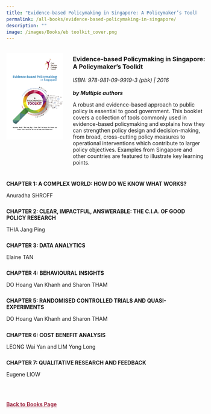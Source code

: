 ```yaml
---
title: "Evidence-based Policymaking in Singapore: A Policymaker’s Toolkit"
permalink: /all-books/evidence-based-policymaking-in-singapore/
description: ""
image: /images/Books/eb toolkit_cover.png
---
```

<style>

	
.grid-container {
	display: grid;
	grid-template-columns: 30% 70%;
	grid-gap: 5%
	}
	
img {
		object-fit: contain;
		width: 100%;
		height: 80%;
	}	

.chapter-divider {
	margin-top: 5%;
	}	
	
.back a
{
	color: #9f2943;
	font-weight: bold;
	
}	

	
</style>

<div class="grid-container">
	<div class="grid-child"><img src="/images/Books/eb%20toolkit_cover.png"></div>
	<div class="grid-child">
		<h3>Evidence-based Policymaking in Singapore: A Policymaker’s Toolkit</h3>
		<i>ISBN: 978-981-09-9919-3 (pbk) | 2016</i><br>
		<i></i><br>
		<b><i>by Multiple authors</i></b>
		<p>A robust and evidence-based approach to public policy is essential to good government. This booklet
covers a collection of tools commonly used in evidence-based policymaking and explains how they
can strengthen policy design and decision-making, from broad, cross-cutting policy measures to
operational interventions which contribute to larger policy objectives. Examples from Singapore and
other countries are featured to illustrate key learning points.</p>
	</div>

</div>




<div class="chapter-divider">
	<p><b>CHAPTER 1: A COMPLEX WORLD: HOW DO WE KNOW WHAT WORKS?</b></p>
Anuradha SHROFF
</div>


<div class="chapter-divider">
<p><b>CHAPTER 2: CLEAR, IMPACTFUL, ANSWERABLE: THE C.I.A. OF GOOD POLICY RESEARCH</b></p>
THIA Jang Ping
</div>

<div class="chapter-divider">
<p><b>CHAPTER 3: DATA ANALYTICS</b></p>
Elaine TAN
</div>

<div class="chapter-divider">
<p><b>CHAPTER 4: BEHAVIOURAL INSIGHTS</b></p>
DO Hoang Van Khanh and Sharon THAM
</div>


<div class="chapter-divider">
<p><b>CHAPTER 5: RANDOMISED CONTROLLED TRIALS AND QUASI-EXPERIMENTS</b></p>
DO Hoang Van Khanh and Sharon THAM
</div>

<div class="chapter-divider">
<p><b>CHAPTER 6: COST BENEFIT ANALYSIS</b></p>
LEONG Wai Yan and LIM Yong Long
</div>

<div class="chapter-divider">
<p><b>CHAPTER 7: QUALITATIVE RESEARCH AND FEEDBACK</b></p>
Eugene LIOW
</div>

<br><br>

<div class="back">
<a href="/books/">Back to Books Page</a>	
</div>